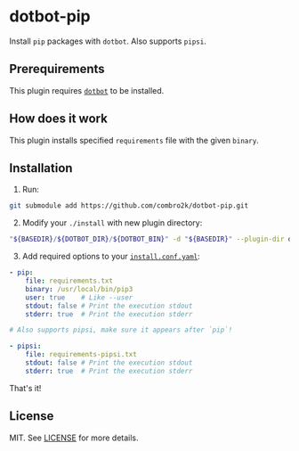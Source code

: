 # dotbot-pip

Install `pip` packages with `dotbot`. Also supports `pipsi`.


## Prerequirements

This plugin requires [`dotbot`](https://github.com/anishathalye/dotbot/) to be installed.


## How does it work

This plugin installs specified `requirements` file with the given `binary`.


## Installation

1. Run:

```bash
git submodule add https://github.com/combro2k/dotbot-pip.git
```

2. Modify your `./install` with new plugin directory:

```bash
"${BASEDIR}/${DOTBOT_DIR}/${DOTBOT_BIN}" -d "${BASEDIR}" --plugin-dir dotbot-pip -c "${CONFIG}" "${@}"
```

3. Add required options to your [`install.conf.yaml`](/example.yaml):

```yaml
- pip:
    file: requirements.txt
    binary: /usr/local/bin/pip3
    user: true    # Like --user
    stdout: false # Print the execution stdout
    stderr: true  # Print the execution stderr

# Also supports pipsi, make sure it appears after `pip`!

- pipsi:
    file: requirements-pipsi.txt
    stdout: false # Print the execution stdout
    stderr: true  # Print the execution stderr
```

That's it!


## License

MIT. See [LICENSE](/LICENSE) for more details.
